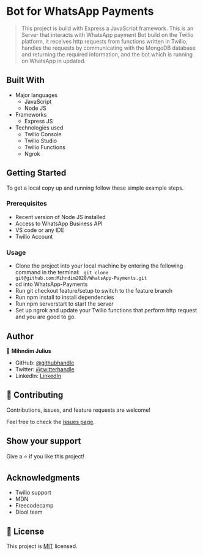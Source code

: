 # Bot for WhatsApp Payments

> This project is build with Express a JavaScript framework. This is an Server that interacts with WhatsApp payment Bot build on the Twilio platform, it receives http requests from functions written in Twilio, handles the requests by communicating with the MongoDB database and returning the required information, and the bot which is running on WhatsApp in updated.
## Built With

- Major languages
  - JavaScript
  - Node JS
- Frameworks
  - Express JS
- Technologies used
  - Twilio Console
  - Twilio Studio
  - Twilio Functions
  - Ngrok
## Getting Started
To get a local copy up and running follow these simple example steps.
### Prerequisites
 - Recent version of Node JS installed
 - Access to WhatsApp Business API
 - VS code or any IDE
 - Twilio Account
### Usage
- Clone the project into your local machine by entering the following command in the terminal: ` git clone git@github.com:Mihndim2020/WhatsApp-Payments.git`
- cd into WhatsApp-Payments
- Run git checkout feature/setup to switch to the feature branch
- Run npm install to install dependencies
- Run npm serverstart to start the server
- Set up ngrok and update your Twilio functions that perform http request and you are good to go. 
## Author

👤 **Mihndim Julius**

- GitHub: [@githubhandle](https://github.com/Mihndim2020)
- Twitter: [@twitterhandle](https://twitter.com/mihndim)
- LinkedIn: [LinkedIn](https://www.linkedin.com/in/mihndim/)

## 🤝 Contributing

Contributions, issues, and feature requests are welcome!

Feel free to check the [issues page](https://github.com/Mihndim2020/WhatsApp-Payments/issues).

## Show your support

Give a ⭐️ if you like this project!

## Acknowledgments

- Twilio support
- MDN
- Freecodecamp
- Diool team

## 📝 License

This project is [MIT](./MIT.md) licensed.


